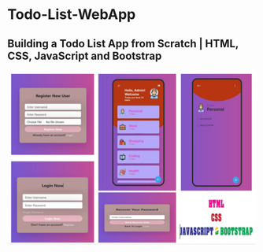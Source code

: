 # Todo-List-WebApp

## Building a Todo List App from Scratch | HTML, CSS, JavaScript and Bootstrap 



![preview img](/demo.jpg)
